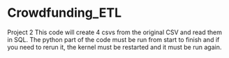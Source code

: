 # Crowdfunding_ETL
Project 2
This code will create 4 csvs from the original CSV and read them in SQL.
The python part of the code must be run from start to finish and if you need to rerun it, the kernel must be restarted and it must be run again.
